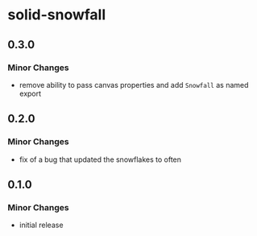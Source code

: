 # solid-snowfall

## 0.3.0

### Minor Changes

- remove ability to pass canvas properties and add `Snowfall` as named export

## 0.2.0

### Minor Changes

- fix of a bug that updated the snowflakes to often

## 0.1.0

### Minor Changes

- initial release

